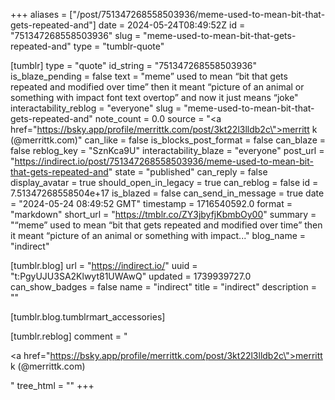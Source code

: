 +++
aliases = ["/post/751347268558503936/meme-used-to-mean-bit-that-gets-repeated-and"]
date = 2024-05-24T08:49:52Z
id = "751347268558503936"
slug = "meme-used-to-mean-bit-that-gets-repeated-and"
type = "tumblr-quote"

[tumblr]
type = "quote"
id_string = "751347268558503936"
is_blaze_pending = false
text = "meme&rdquo; used to mean &ldquo;bit that gets repeated and modified over time&rdquo; then it meant &ldquo;picture of an animal or something with impact font text overtop&rdquo; and now it just means &ldquo;joke"
interactability_reblog = "everyone"
slug = "meme-used-to-mean-bit-that-gets-repeated-and"
note_count = 0.0
source = "<a href=\"https://bsky.app/profile/merrittk.com/post/3kt22l3lldb2c\">merritt k (@merrittk.com)</a>"
can_like = false
is_blocks_post_format = false
can_blaze = false
reblog_key = "SznKca9U"
interactability_blaze = "everyone"
post_url = "https://indirect.io/post/751347268558503936/meme-used-to-mean-bit-that-gets-repeated-and"
state = "published"
can_reply = false
display_avatar = true
should_open_in_legacy = true
can_reblog = false
id = 7.51347268558504e+17
is_blazed = false
can_send_in_message = true
date = "2024-05-24 08:49:52 GMT"
timestamp = 1716540592.0
format = "markdown"
short_url = "https://tmblr.co/ZY3jbyfjKbmbOy00"
summary = "“meme” used to mean “bit that gets repeated and modified over time” then it meant “picture of an animal or something with impact..."
blog_name = "indirect"

[tumblr.blog]
url = "https://indirect.io/"
uuid = "t:PgyUJU3SA2Klwyt81UWAwQ"
updated = 1739939727.0
can_show_badges = false
name = "indirect"
title = "indirect"
description = ""

[tumblr.blog.tumblrmart_accessories]

[tumblr.reblog]
comment = "<p><a href=\"https://bsky.app/profile/merrittk.com/post/3kt22l3lldb2c\">merritt k (@merrittk.com)</a></p>"
tree_html = ""
+++
